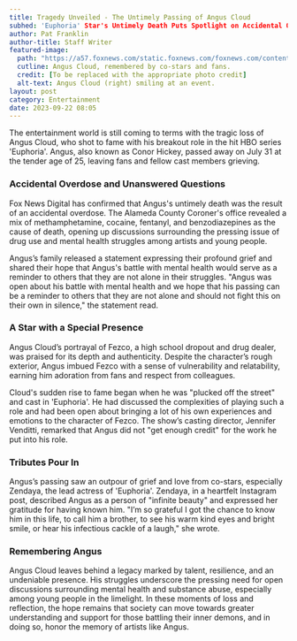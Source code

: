 ```yaml
---
title: Tragedy Unveiled - The Untimely Passing of Angus Cloud
subhed: 'Euphoria' Star's Untimely Death Puts Spotlight on Accidental Overdose and Mental Health Struggles
author: Pat Franklin
author-title: Staff Writer
featured-image: 
  path: "https://a57.foxnews.com/static.foxnews.com/foxnews.com/content/uploads/2023/08/720/405/Zendaya_Angus-Cloud.jpg?ve=1&tl=1"
  cutline: Angus Cloud, remembered by co-stars and fans.
  credit: [To be replaced with the appropriate photo credit]
  alt-text: Angus Cloud (right) smiling at an event.
layout: post
category: Entertainment
date: 2023-09-22 08:05
---
```


The entertainment world is still coming to terms with the tragic loss of Angus Cloud, who shot to fame with his breakout role in the hit HBO series 'Euphoria'. Angus, also known as Conor Hickey, passed away on July 31 at the tender age of 25, leaving fans and fellow cast members grieving.

### Accidental Overdose and Unanswered Questions

Fox News Digital has confirmed that Angus's untimely death was the result of an accidental overdose. The Alameda County Coroner's office revealed a mix of methamphetamine, cocaine, fentanyl, and benzodiazepines as the cause of death, opening up discussions surrounding the pressing issue of drug use and mental health struggles among artists and young people. 

Angus’s family released a statement expressing their profound grief and shared their hope that Angus's battle with mental health would serve as a reminder to others that they are not alone in their struggles. "Angus was open about his battle with mental health and we hope that his passing can be a reminder to others that they are not alone and should not fight this on their own in silence," the statement read.

### A Star with a Special Presence

Angus Cloud’s portrayal of Fezco, a high school dropout and drug dealer, was praised for its depth and authenticity. Despite the character’s rough exterior, Angus imbued Fezco with a sense of vulnerability and relatability, earning him adoration from fans and respect from colleagues.

Cloud's sudden rise to fame began when he was "plucked off the street" and cast in 'Euphoria'. He had discussed the complexities of playing such a role and had been open about bringing a lot of his own experiences and emotions to the character of Fezco. The show’s casting director, Jennifer Venditti, remarked that Angus did not "get enough credit" for the work he put into his role.

### Tributes Pour In

Angus’s passing saw an outpour of grief and love from co-stars, especially Zendaya, the lead actress of 'Euphoria'. Zendaya, in a heartfelt Instagram post, described Angus as a person of "infinite beauty" and expressed her gratitude for having known him. "I’m so grateful I got the chance to know him in this life, to call him a brother, to see his warm kind eyes and bright smile, or hear his infectious cackle of a laugh," she wrote.

### Remembering Angus

Angus Cloud leaves behind a legacy marked by talent, resilience, and an undeniable presence. His struggles underscore the pressing need for open discussions surrounding mental health and substance abuse, especially among young people in the limelight. In these moments of loss and reflection, the hope remains that society can move towards greater understanding and support for those battling their inner demons, and in doing so, honor the memory of artists like Angus.
